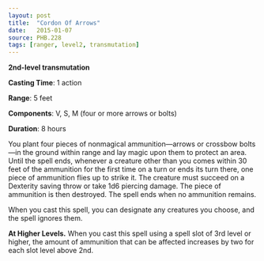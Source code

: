 ```yaml
---
layout: post
title:  "Cordon Of Arrows"
date:   2015-01-07
source: PHB.228
tags: [ranger, level2, transmutation]
---
```


**2nd-level transmutation**

**Casting Time**: 1 action

**Range**: 5 feet

**Components**: V, S, M (four or more arrows or bolts)

**Duration**: 8 hours

You plant four pieces of nonmagical ammunition—arrows or crossbow bolts—in the ground within range and lay magic upon them to protect an area. Until the spell ends, whenever a creature other than you comes within 30 feet of the ammunition for the first time on a turn or ends its turn there, one piece of ammunition flies up to strike it. The creature must succeed on a Dexterity saving throw or take 1d6 piercing damage. The piece of ammunition is then destroyed. The spell ends when no ammunition remains.

When you cast this spell, you can designate any creatures you choose, and the spell ignores them.

**At Higher Levels.** When you cast this spell using a spell slot of 3rd level or higher, the amount of ammunition that can be affected increases by two for each slot level above 2nd.
